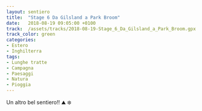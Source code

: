 ```yaml
---
layout: sentiero
title:  "Stage 6 Da Gilsland a Park Broom"
date:   2018-08-19 09:05:00 +0100
track:  /assets/tracks/2018-08-19-Stage_6_Da_Gilsland_a_Park_Broom.gpx
track_color: green
categories:
- Estero
- Inghilterra
tags:
- Lunghe tratte
- Campagna
- Paesaggi
- Natura
- Pioggia
---
```


Un altro bel sentiero!! :mountain: :snowflake: